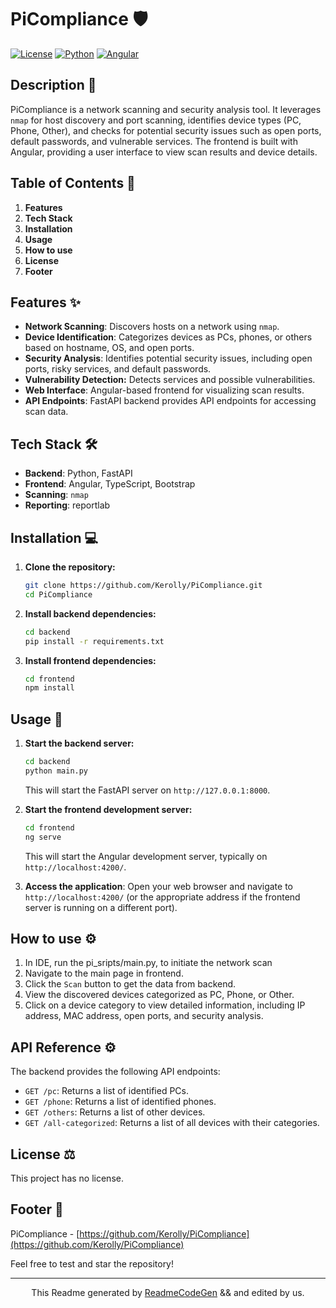 # PiCompliance 🛡️
[![License](https://img.shields.io/badge/license-No%20License-red.svg)](https://github.com/Kerolly/PiCompliance)
[![Python](https://img.shields.io/badge/python-3.x-blue.svg)](https://www.python.org/)
[![Angular](https://img.shields.io/badge/angular-20.x-brightgreen.svg)](https://angular.io/)



## Description 📝
PiCompliance is a network scanning and security analysis tool. It leverages `nmap` for host discovery and port scanning, identifies device types (PC, Phone, Other), and checks for potential security issues such as open ports, default passwords, and vulnerable services. The frontend is built with Angular, providing a user interface to view scan results and device details.



## Table of Contents 🧭
1.  **Features**
2.  **Tech Stack**
3.  **Installation**
4.  **Usage**
5.  **How to use**
6.  **License**
7. **Footer**



## Features ✨
*   **Network Scanning**: Discovers hosts on a network using `nmap`.
*   **Device Identification**: Categorizes devices as PCs, phones, or others based on hostname, OS, and open ports.
*   **Security Analysis**: Identifies potential security issues, including open ports, risky services, and default passwords.
*   **Vulnerability Detection:** Detects services and possible vulnerabilities.
*   **Web Interface**: Angular-based frontend for visualizing scan results.
*   **API Endpoints**: FastAPI backend provides API endpoints for accessing scan data.



## Tech Stack 🛠️
*   **Backend**: Python, FastAPI
*   **Frontend**: Angular, TypeScript, Bootstrap
*   **Scanning**: `nmap`
*   **Reporting**: reportlab



## Installation 💻
1.  **Clone the repository:**

    ```bash
    git clone https://github.com/Kerolly/PiCompliance.git
    cd PiCompliance
    ```

2.  **Install backend dependencies:**

    ```bash
    cd backend
    pip install -r requirements.txt
    ```

3.  **Install frontend dependencies:**

    ```bash
    cd frontend
    npm install
    ```



## Usage 🚀
1.  **Start the backend server:**

    ```bash
    cd backend
    python main.py
    ```

    This will start the FastAPI server on `http://127.0.0.1:8000`.

2.  **Start the frontend development server:**

    ```bash
    cd frontend
    ng serve
    ```

    This will start the Angular development server, typically on `http://localhost:4200/`.

3.  **Access the application**: Open your web browser and navigate to `http://localhost:4200/` (or the appropriate address if the frontend server is running on a different port).



## How to use ⚙️
1.  In IDE, run the pi_sripts/main.py, to initiate the network scan
1.  Navigate to the main page in frontend.
2.  Click the `Scan` button to get the data from backend.
3.  View the discovered devices categorized as PC, Phone, or Other.
4.  Click on a device category to view detailed information, including IP address, MAC address, open ports, and security analysis.


## API Reference ⚙️
The backend provides the following API endpoints:

*   `GET /pc`: Returns a list of identified PCs.
*   `GET /phone`: Returns a list of identified phones.
*   `GET /others`: Returns a list of other devices.
*   `GET /all-categorized`: Returns a list of all devices with their categories.



## License ⚖️
This project has no license.



## Footer 📃
PiCompliance - [https://github.com/Kerolly/PiCompliance](https://github.com/Kerolly/PiCompliance)

Feel free to test and star the repository!

---

<p align="center">This Readme generated by <a href="https://www.readmecodegen.com/">ReadmeCodeGen</a> && and edited by us.</p>
